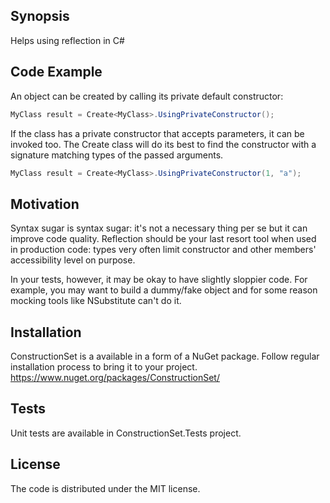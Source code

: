 ﻿## Synopsis

Helps using reflection in C#

## Code Example

An object can be created by calling its private default constructor:

```cs
MyClass result = Create<MyClass>.UsingPrivateConstructor();
```

If the class has a private constructor that accepts parameters, it can be invoked too.
The Create<T> class will do its best to find the constructor with a signature matching types of the passed arguments.

```cs
MyClass result = Create<MyClass>.UsingPrivateConstructor(1, "a");
```

## Motivation

Syntax sugar is syntax sugar: it's not a necessary thing per se but it can improve code quality.
Reflection should be your last resort tool when used in production code:
types very often limit constructor and other members' accessibility level on purpose.

In your tests, however, it may be okay to have slightly sloppier code.
For example, you may want to build a dummy/fake object and for some reason mocking tools like NSubstitute can't do it.

## Installation

ConstructionSet is a available in a form of a NuGet package.
Follow regular installation process to bring it to your project.
https://www.nuget.org/packages/ConstructionSet/

## Tests

Unit tests are available in ConstructionSet.Tests project.

## License

The code is distributed under the MIT license.
